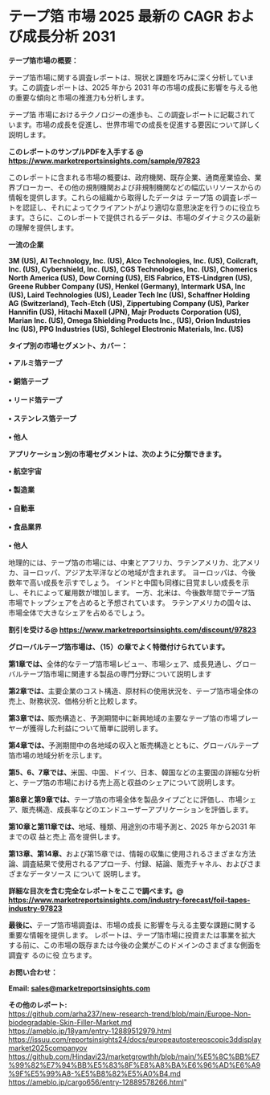 # テープ箔 市場 2025 最新の CAGR および成長分析 2031

<strong><b>テープ箔市場の概要：</b></strong>

テープ箔市場に関する調査レポートは、現状と課題を巧みに深く分析しています。この調査レポートは、2025 年から 2031 年の市場の成長に影響を与える他の重要な傾向と市場の推進力も分析します。

テープ箔 市場におけるテクノロジーの進歩も、この調査レポートに記載されています。市場の成長を促進し、世界市場での成長を促進する要因について詳しく説明します。

<strong>このレポートのサンプルPDFを入手する @ <a href=https://www.marketreportsinsights.com/sample/97823>https://www.marketreportsinsights.com/sample/97823</a></strong>

このレポートに含まれる市場の概要は、政府機関、既存企業、通商産業協会、業界ブローカー、その他の規制機関および非規制機関などの幅広いリソースからの情報を提供します。これらの組織から取得したデータは テープ箔 の調査レポートを認証し、それによってクライアントがより適切な意思決定を行うのに役立ちます。さらに、このレポートで提供されるデータは、市場のダイナミクスの最新の理解を提供します。

<strong>一流の企業</strong>

<strong><b>3M (US), AI Technology, Inc. (US), Alco Technologies, Inc. (US), Coilcraft, Inc. (US), Cybershield, Inc. (US), CGS Technologies, Inc. (US), Chomerics North America (US), Dow Corning (US), EIS Fabrico, ETS-Lindgren (US), Greene Rubber Company (US), Henkel (Germany), Intermark USA, Inc (US), Laird Technologies (US), Leader Tech Inc (US), Schaffner Holding AG (Switzerland), Tech-Etch (US), Zippertubing Company (US), Parker Hannifin (US), Hitachi Maxell (JPN), Majr Products Corporation (US), Marian Inc. (US), Omega Shielding Products Inc., (US), Orion Industries Inc (US), PPG Industries (US), Schlegel Electronic Materials, Inc. (US)</b></strong>

<strong><b>タイプ別の市場セグメント、カバー：</b></strong>

<strong>• アルミ箔テープ<br><br>• 銅箔テープ<br><br>• リード箔テープ<br><br>• ステンレス箔テープ<br><br>• 他人</strong>

<strong><b>アプリケーション別の市場セグメントは、次のように分類できます。</b></strong>

<strong>• 航空宇宙<br><br>• 製造業<br><br>• 自動車<br><br>• 食品業界<br><br>• 他人</strong>

 地理的には、テープ箔の市場には、中東とアフリカ、ラテンアメリカ、北アメリカ、ヨーロッパ、アジア太平洋などの地域が含まれます。 ヨーロッパは、今後数年で高い成長を示すでしょう。 インドと中国も同様に目覚ましい成長を示し、それによって雇用数が増加します。 一方、北米は、今後数年間でテープ箔市場でトップシェアを占めると予想されています。 ラテンアメリカの国々は、市場全体で大きなシェアを占めるでしょう。

<strong>割引を受ける@ <a href=https://www.marketreportsinsights.com/discount/97823>https://www.marketreportsinsights.com/discount/97823</a></strong>

<strong><b>グローバルテープ箔市場は、（15）の章でよく特徴付けられています。</b></strong>

<strong><b>第</b></strong><strong><b>1章では、</b></strong>全体的なテープ箔市場レビュー、市場シェア、成長見通し、グローバルテープ箔市場に関連する製品の専門分野について説明します

<strong><b>第2章では、</b></strong>主要企業のコスト構造、原材料の使用状況を、テープ箔市場全体の売上、財務状況、価格分析と比較します。

<strong><b>第3章では、</b></strong>販売構造と、予測期間中に新興地域の主要なテープ箔の市場プレーヤーが獲得した利益について簡単に説明します。

<strong><b>第4章では、</b></strong>予測期間中の各地域の収入と販売構造とともに、グローバルテープ箔市場の地域分析を示します。

<strong><b>第5、6、7章では、</b></strong>米国、中国、ドイツ、日本、韓国などの主要国の詳細な分析と、テープ箔の市場における売上高と収益のシェアについて説明します。

<strong><b>第8章と第9章では、</b></strong>テープ箔の市場全体を製品タイプごとに評価し、市場シェア、販売構造、成長率などのエンドユーザーアプリケーションを評価します。

<strong><b>第10章と第11章では、</b></strong>地域、種類、用途別の市場予測と、2025 年から2031 年までの収 益と売上 高を提供します。

<strong><b>第13章、第14章、</b></strong>および第15章では、情報の収集に使用されるさまざまな方法論、調査結果で使用されるアプローチ、付録、結論、販売チャネル、およびさまざまなデータソース について 説明します。

<strong>詳細な目次を含む完全なレポートをここで調べます。@ <a href=https://www.marketreportsinsights.com/industry-forecast/foil-tapes-industry-97823>https://www.marketreportsinsights.com/industry-forecast/foil-tapes-industry-97823</a></strong>

<strong><b>最後に、</b></strong>テープ箔市場調査は、市場の成長 に影響を</a>与える主要な課題に関する重要な情報を提供します。 レポートは、テープ箔市場に投資または事業を拡大する前に、この市場の既存または今後の企業がこのドメインのさまざまな側面を調査す るのに役 立ちます。

<strong><b>お問い合わせ：</b></strong>

<strong>Email: </strong><a href=mailto:sales@marketreportsinsights.com><strong>sales@marketreportsinsights.com</strong></a>

<strong>その他のレポート:</strong>
<br>
<a href=https://github.com/arha237/new-research-trend/blob/main/Europe-Non-biodegradable-Skin-Filler-Market.md>https://github.com/arha237/new-research-trend/blob/main/Europe-Non-biodegradable-Skin-Filler-Market.md</a>
<br>
<a href=https://ameblo.jp/18yam/entry-12889512979.html>https://ameblo.jp/18yam/entry-12889512979.html</a>
<br>
<a href=https://issuu.com/reportsinsights24/docs/europeautostereoscopic3ddisplaymarket2025companyov>https://issuu.com/reportsinsights24/docs/europeautostereoscopic3ddisplaymarket2025companyov</a>
<br>
<a href=https://github.com/Hindavi23/marketgrowthh/blob/main/%E5%8C%BB%E7%99%82%E7%94%BB%E5%83%8F%E8%A8%BA%E6%96%AD%E6%A9%9F%E5%99%A8-%E5%B8%82%E5%A0%B4.md>https://github.com/Hindavi23/marketgrowthh/blob/main/%E5%8C%BB%E7%99%82%E7%94%BB%E5%83%8F%E8%A8%BA%E6%96%AD%E6%A9%9F%E5%99%A8-%E5%B8%82%E5%A0%B4.md</a>
<br>
<a href=https://ameblo.jp/cargo656/entry-12889578266.html>https://ameblo.jp/cargo656/entry-12889578266.html</a>"
